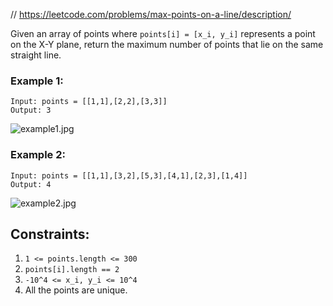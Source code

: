 
// https://leetcode.com/problems/max-points-on-a-line/description/

Given an array of points where `points[i] = [x_i, y_i]` represents a point on the X-Y plane, return the maximum number of points that lie on the same straight line.

### Example 1:
```text
Input: points = [[1,1],[2,2],[3,3]]
Output: 3
```
![example1.jpg](./resources/example1.jpg)

### Example 2:
```text
Input: points = [[1,1],[3,2],[5,3],[4,1],[2,3],[1,4]]
Output: 4
```

![example2.jpg](./resources/example2.jpg)

## Constraints:

1. `1 <= points.length <= 300`
1. `points[i].length == 2`
1. `-10^4 <= x_i, y_i <= 10^4`
1. All the points are unique.